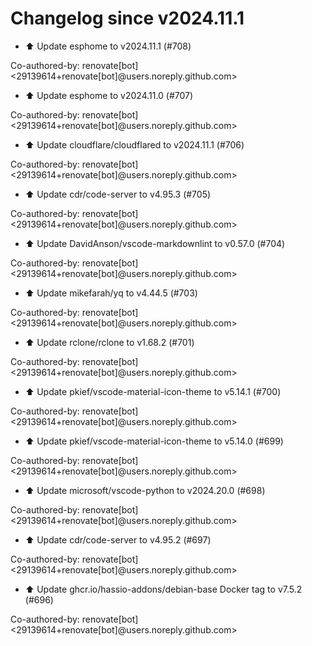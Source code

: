 # Changelog since v2024.11.1
- ⬆️ Update esphome to v2024.11.1 (#708)

Co-authored-by: renovate[bot] <29139614+renovate[bot]@users.noreply.github.com> 
- ⬆️ Update esphome to v2024.11.0 (#707)

Co-authored-by: renovate[bot] <29139614+renovate[bot]@users.noreply.github.com> 
- ⬆️ Update cloudflare/cloudflared to v2024.11.1 (#706)

Co-authored-by: renovate[bot] <29139614+renovate[bot]@users.noreply.github.com> 
- ⬆️ Update cdr/code-server to v4.95.3 (#705)

Co-authored-by: renovate[bot] <29139614+renovate[bot]@users.noreply.github.com> 
- ⬆️ Update DavidAnson/vscode-markdownlint to v0.57.0 (#704)

Co-authored-by: renovate[bot] <29139614+renovate[bot]@users.noreply.github.com> 
- ⬆️ Update mikefarah/yq to v4.44.5 (#703)

Co-authored-by: renovate[bot] <29139614+renovate[bot]@users.noreply.github.com> 
- ⬆️ Update rclone/rclone to v1.68.2 (#701)

Co-authored-by: renovate[bot] <29139614+renovate[bot]@users.noreply.github.com> 
- ⬆️ Update pkief/vscode-material-icon-theme to v5.14.1 (#700)

Co-authored-by: renovate[bot] <29139614+renovate[bot]@users.noreply.github.com> 
- ⬆️ Update pkief/vscode-material-icon-theme to v5.14.0 (#699)

Co-authored-by: renovate[bot] <29139614+renovate[bot]@users.noreply.github.com> 
- ⬆️ Update microsoft/vscode-python to v2024.20.0 (#698)

Co-authored-by: renovate[bot] <29139614+renovate[bot]@users.noreply.github.com> 
- ⬆️ Update cdr/code-server to v4.95.2 (#697)

Co-authored-by: renovate[bot] <29139614+renovate[bot]@users.noreply.github.com> 
- ⬆️ Update ghcr.io/hassio-addons/debian-base Docker tag to v7.5.2 (#696)

Co-authored-by: renovate[bot] <29139614+renovate[bot]@users.noreply.github.com> 
